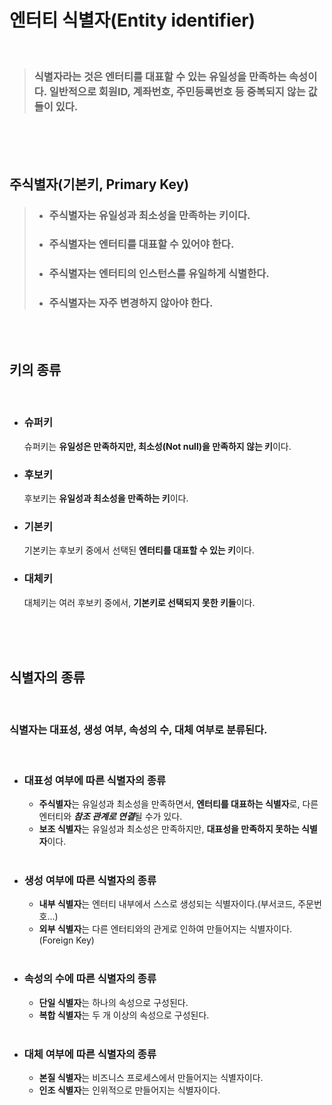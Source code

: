 # **엔터티 식별자(Entity identifier)**

<br>

> ### 식별자라는 것은 엔터티를 대표할 수 있는 **유일성**을 만족하는 속성이다. 일반적으로 회원ID, 계좌번호, 주민등록번호 등 중복되지 않는 값들이 있다.

<br><br><br>

## **주식별자(기본키, Primary Key)**
>* ### 주식별자는 **유일성과 최소성을 만족하는 키**이다.
>* ### 주식별자는 **엔터티를 대표**할 수 있어야 한다.
>* ### 주식별자는 **엔터티의 인스턴스를 유일하게 식별**한다.
>* ### 주식별자는 **자주 변경하지 않아야 한다.**

<br><br>

## 키의 종류

<br>

* ### **슈퍼키**
  슈퍼키는 **유일성은 만족하지만, 최소성(Not null)을 만족하지 않는 키**이다.  

* ### **후보키**
  후보키는 **유일성과 최소성을 만족하는 키**이다.  

* ### **기본키**
  기본키는 후보키 중에서 선택된 **엔터티를 대표할 수 있는 키**이다.  

* ### **대체키**
  대체키는 여러 후보키 중에서, **기본키로 선택되지 못한 키들**이다.  

  <br><br><br>

## **식별자의 종류**

<br>

### 식별자는 대표성, 생성 여부, 속성의 수, 대체 여부로 분류된다.

<br>

* ### **대표성 여부에 따른 식별자의 종류**
  * **주식별자**는 유일성과 최소성을 만족하면서, **엔터티를 대표하는 식별자**로, 다른 엔터티와 ***참조 관계로 연결***될 수가 있다.
  * **보조 식별자**는 유일성과 최소성은 만족하지만, **대표성을 만족하지 못하는 식별자**이다.
  <br><br>
* ### **생성 여부에 따른 식별자의 종류**
  * **내부 식별자**는 엔터티 내부에서 스스로 생성되는 식별자이다.(부서코드, 주문번호...)
  * **외부 식별자**는 다른 엔터티와의 관게로 인하여 만들어지는 식별자이다.(Foreign Key)
  <br><br>
* ### **속성의 수에 따른 식별자의 종류**
  * **단일 식별자**는 하나의 속성으로 구성된다.
  * **복합 식별자**는 두 개 이상의 속성으로 구성된다.
  <br><br>
* ### **대체 여부에 따른 식별자의 종류**
  * **본질 식별자**는 비즈니스 프로세스에서 만들어지는 식별자이다.
  * **인조 식별자**는 인위적으로 만들어지는 식별자이다.